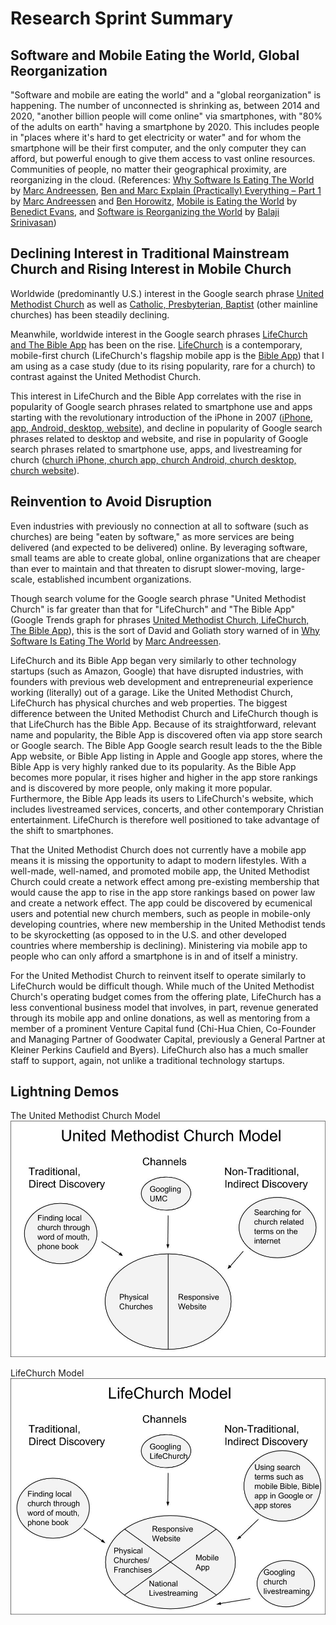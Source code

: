 # Research Sprint Summary

## Software and Mobile Eating the World, Global Reorganization 

"Software and mobile are eating the world" and a "global reorganization" is happening. The number of unconnected is shrinking as, between 2014 and 2020, "another billion people will come online" via smartphones, with "80% of the adults on earth" having a smartphone by 2020. This includes people in "places where it's hard to get electricity or water" and for whom the smartphone will be their first computer, and the only computer they can afford, but powerful enough to give them access to vast online resources. Communities of people, no matter their geographical proximity, are reorganizing in the cloud. (References: [Why Software Is Eating The World](http://online.wsj.com/article/SB10001424053111903480904576512250915629460.html) by [Marc Andreessen](https://twitter.com/pmarca), [Ben and Marc Explain (Practically) Everything – Part 1](http://a16z.com/2014/08/25/a16z-podcast-ben-and-marc-explain-practically-everything-part-1) by [Marc Andreessen](https://twitter.com/pmarca) and [Ben Horowitz](https://twitter.com/bhorowitz), [Mobile is Eating the World](http://a16z.com/2014/10/28/mobile-is-eating-the-world) by [Benedict Evans](https://twitter.com/BenedictEvans), and [Software is Reorganizing the World](http://www.wired.com/2013/11/software-is-reorganizing-the-world-and-cloud-formations-could-lead-to-physical-nations) by [Balaji Srinivasan](https://twitter.com/balajis)) 

## Declining Interest in Traditional Mainstream Church and Rising Interest in Mobile Church

Worldwide (predominantly U.S.) interest in the Google search phrase [United Methodist Church](http://www.google.com/trends/explore#q=United%20Methodist%20Church) as well as [Catholic, Presbyterian, Baptist](http://www.google.com/trends/explore#q=United%20Methodist%2C%20Catholic%2C%20Presbyterian%2C%20Baptist&cmpt=q&tz=) (other mainline churches) has been steadily declining.

Meanwhile, worldwide interest in the Google search phrases [LifeChurch and The Bible App](http://www.google.com/trends/explore#q=LifeChurch%2C%20The%20Bible%20App) has been on the rise. [LifeChurch](http://www.life.church) is a contemporary, mobile-first church (LifeChurch's flagship mobile app is the [Bible App](https://www.bible.com)) that I am using as a case study (due to its rising popularity, rare for a church) to contrast against the United Methodist Church. 

This interest in LifeChurch and the Bible App correlates with the rise in popularity of Google search phrases related to smartphone use and apps starting with the revolutionary introduction of the iPhone in 2007 ([iPhone, app, Android, desktop, website](http://www.google.com/trends/explore#q=iPhone%2C%20app%2C%20Android%2C%20desktop%2C%20website&cmpt=q&tz=)), and decline in popularity of Google search phrases related to desktop and website, and rise in popularity of Google search phrases related to smartphone use, apps, and livestreaming for church ([church iPhone, church app, church Android, church desktop, church website](http://www.google.com/trends/explore#q=church%20iPhone%2C%20church%20app%2C%20church%20Android%2C%20church%20livestream&cmpt=q&tz=)). 

## Reinvention to Avoid Disruption

Even industries with previously no connection at all to software (such as churches) are being "eaten by software," as more services are being delivered (and expected to be delivered) online. By leveraging software, small teams are able to create global, online organizations that are cheaper than ever to maintain and that threaten to disrupt slower-moving, large-scale, established incumbent organizations. 

Though search volume for the Google search phrase "United Methodist Church" is far greater than that for "LifeChurch" and "The Bible App" (Google Trends graph for phrases [United Methodist Church, LifeChurch, The Bible App](http://www.google.com/trends/explore#q=United%20Methodist%20Church%2C%20LifeChurch%2C%20The%20Bible%20App)), this is the sort of David and Goliath story warned of in [Why Software Is Eating The World](http://online.wsj.com/article/SB10001424053111903480904576512250915629460.html) by [Marc Andreessen](https://twitter.com/pmarca). 

LifeChurch and its Bible App began very similarly to other technology startups (such as Amazon, Google) that have disrupted industries, with founders with previous web development and entrepreneurial experience working (literally) out of a garage. Like the United Methodist Church, LifeChurch has physical churches and web properties. The biggest difference between the United Methodist Church and LifeChurch though is that LifeChurch has the Bible App. Because of its straightforward, relevant name and popularity, the Bible App is discovered often via app store search or Google search. The Bible App Google search result leads to the the Bible App website, or Bible App listing in Apple and Google app stores, where the Bible App is very highly ranked due to its popularity. As the Bible App becomes more popular, it rises higher and higher in the app store rankings and is discovered by more people, only making it more popular. Furthermore, the Bible App leads its users to LifeChurch's website, which includes livestreamed services, concerts, and other contemporary Christian entertainment. LifeChurch is therefore well positioned to take advantage of the shift to smartphones. 

That the United Methodist Church does not currently have a mobile app means it is missing the opportunity to adapt to modern lifestyles. With a well-made, well-named, and promoted mobile app, the United Methodist Church could create a network effect among pre-existing membership that would cause the app to rise in the app store rankings based on power law and create a network effect. The app could be discovered by ecumenical users and potential new church members, such as people in mobile-only developing countries, where new membership in the United Methodist tends to be skyrocketting (as opposed to in the U.S. and other developed countries where membership is declining). Ministering via mobile app to people who can only afford a smartphone is in and of itself a ministry. 

For the United Methodist Church to reinvent itself to operate similarly to LifeChurch would be difficult though. While much of the United Methodist Church's operating budget comes from the offering plate, LifeChurch has a less conventional business model that involves, in part, revenue generated through its mobile app and online donations, as well as mentoring from a member of a prominent Venture Capital fund (Chi-Hua Chien, Co-Founder and Managing Partner of Goodwater Capital, previously a General Partner at Kleiner Perkins Caufield and Byers). LifeChurch also has a much smaller staff to support, again, not unlike a traditional technology startups. 

## Lightning Demos

The United Methodist Church Model
![](images/united-methodist-church-model.jpg)

LifeChurch Model
![](images/lifechurch-model.jpg)

